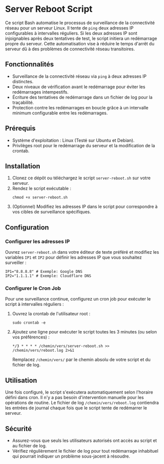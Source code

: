 <h1>Server Reboot Script</h1>

<p>Ce script Bash automatise le processus de surveillance de la connectivité réseau pour un serveur Linux. Il tente de <code>ping</code> deux adresses IP configurables à intervalles réguliers. Si les deux adresses IP sont injoignables après deux tentatives de test, le script initiera un redémarrage propre du serveur. Cette automatisation vise à réduire le temps d'arrêt du serveur dû à des problèmes de connectivité réseau transitoires.</p>

<h2>Fonctionnalités</h2>

<ul>
  <li>Surveillance de la connectivité réseau via <code>ping</code> à deux adresses IP distinctes.</li>
  <li>Deux niveaux de vérification avant le redémarrage pour éviter les redémarrages intempestifs.</li>
  <li>Écriture des tentatives de redémarrage dans un fichier de log pour la traçabilité.</li>
  <li>Protection contre les redémarrages en boucle grâce à un intervalle minimum configurable entre les redémarrages.</li>
</ul>

<h2>Prérequis</h2>

<ul>
  <li>Système d'exploitation : Linux (Testé sur Ubuntu et Debian).</li>
  <li>Privilèges root pour le redémarrage du serveur et la modification de la crontab.</li>
</ul>

<h2>Installation</h2>

<ol>
  <li>Clonez ce dépôt ou téléchargez le script <code>server-reboot.sh</code> sur votre serveur.</li>
  <li>Rendez le script exécutable :
    <pre><code>chmod +x server-reboot.sh</code></pre>
  </li>
  <li>(Optionnel) Modifiez les adresses IP dans le script pour correspondre à vos cibles de surveillance spécifiques.</li>
</ol>

<h2>Configuration</h2>

<h3>Configurer les adresses IP</h3>

<p>Ouvrez <code>server-reboot.sh</code> dans votre éditeur de texte préféré et modifiez les variables <code>IP1</code> et <code>IP2</code> pour définir les adresses IP que vous souhaitez surveiller :</p>

<pre><code>IP1="8.8.8.8" # Exemple: Google DNS
IP2="1.1.1.1" # Exemple: Cloudflare DNS
</code></pre>

<h3>Configurer le Cron Job</h3>

<p>Pour une surveillance continue, configurez un cron job pour exécuter le script à intervalles réguliers :</p>

<ol>
  <li>Ouvrez la crontab de l'utilisateur root :
    <pre><code>sudo crontab -e</code></pre>
  </li>
  <li>Ajoutez une ligne pour exécuter le script toutes les 3 minutes (ou selon vos préférences) :
    <pre><code>*/3 * * * * /chemin/vers/server-reboot.sh &gt;&gt; /chemin/vers/reboot.log 2&gt;&amp;1</code></pre>
    Remplacez <code>/chemin/vers/</code> par le chemin absolu de votre script et du fichier de log.
  </li>
</ol>

<h2>Utilisation</h2>

<p>Une fois configuré, le script s'exécutera automatiquement selon l'horaire défini dans cron. Il n'y a pas besoin d'intervention manuelle pour les opérations de routine. Le fichier de log <code>/chemin/vers/reboot.log</code> contiendra les entrées de journal chaque fois que le script tente de redémarrer le serveur.</p>

<h2>Sécurité</h2>

<ul>
  <li>Assurez-vous que seuls les utilisateurs autorisés ont accès au script et au fichier de log.</li>
  <li>Vérifiez régulièrement le fichier de log pour tout redémarrage inhabituel qui pourrait indiquer un problème sous-jacent à résoudre.</li>
</ul>
